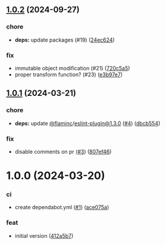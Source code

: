 ## [1.0.2](https://github.com/capitnflam/semantic-release-configs/compare/v1.0.1...v1.0.2) (2024-09-27)


### chore

* **deps:** update packages (#19) ([24ec624](https://github.com/capitnflam/semantic-release-configs/commit/24ec624328c6a6e4f7d9573eddc007409d4d32ea))


### fix

* immutable object modification (#21) ([720c5a5](https://github.com/capitnflam/semantic-release-configs/commit/720c5a5dbdfde5b7b0132a2519f9a0748ea4e994))
* proper transform function? (#23) ([e3b97e7](https://github.com/capitnflam/semantic-release-configs/commit/e3b97e7804529095e833eefee49231f794f56eab))

## [1.0.1](https://github.com/capitnflam/semantic-release-configs/compare/v1.0.0...v1.0.1) (2024-03-21)


### chore

* **deps:** update [@flaminc](https://github.com/flaminc)/eslint-plugin@1.3.0 ([#4](https://github.com/capitnflam/semantic-release-configs/issues/4)) ([dbcb554](https://github.com/capitnflam/semantic-release-configs/commit/dbcb5543a97327f09edccc76adf83f2b0988d200))


### fix

* disable comments on pr ([#3](https://github.com/capitnflam/semantic-release-configs/issues/3)) ([807ef46](https://github.com/capitnflam/semantic-release-configs/commit/807ef46f9ae8d37e44e479a7c51ff57f2b613023))

# 1.0.0 (2024-03-20)


### ci

* create dependabot.yml ([#1](https://github.com/capitnflam/semantic-release-configs/issues/1)) ([ace075a](https://github.com/capitnflam/semantic-release-configs/commit/ace075a164da912b4023c6fb4a5230ab62b95979))


### feat

* initial version ([412a5b7](https://github.com/capitnflam/semantic-release-configs/commit/412a5b77d1e938db6e167c858947494557f35695))
